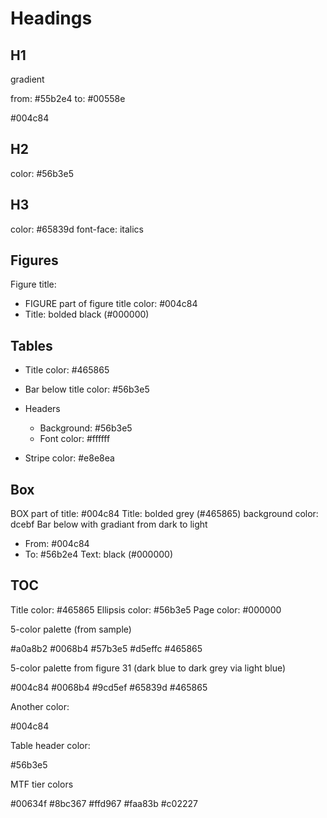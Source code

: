 # Headings

## H1

gradient

from: #55b2e4
to: #00558e

#004c84

## H2

color: #56b3e5

## H3

color: #65839d
font-face: italics

## Figures

Figure title:

- FIGURE part of figure title color: #004c84
- Title: bolded black (#000000)

## Tables

- Title color: #465865
- Bar below title color: #56b3e5

- Headers
  - Background: #56b3e5
  - Font color: #ffffff
- Stripe color: #e8e8ea

## Box

BOX part of title: #004c84
Title: bolded grey (#465865)
background color: dcebf
Bar below with gradiant from dark to light
- From: #004c84
- To: #56b2e4
Text: black (#000000)

## TOC

Title color: #465865
Ellipsis color: #56b3e5
Page color: #000000

5-color palette (from sample)

#a0a8b2
#0068b4
#57b3e5
#d5effc
#465865

5-color palette from figure 31 (dark blue to dark grey via light blue)

#004c84
#0068b4
#9cd5ef
#65839d
#465865

Another color:

#004c84


Table header color:

#56b3e5

MTF tier colors

#00634f
#8bc367
#ffd967
#faa83b
#c02227
